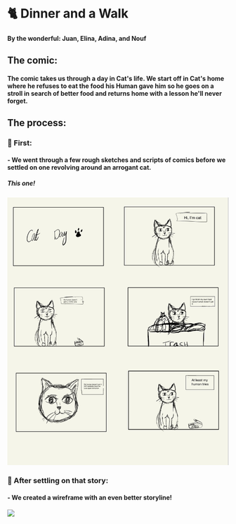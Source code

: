 # :cat2: Dinner and a Walk
#### By the wonderful: Juan, Elina, Adina, and Nouf 
## The comic:
#### The comic takes us through a day in Cat's life. We start off in Cat's home where he refuses to eat the food his Human gave him so he goes on a stroll in search of better food and returns home with a lesson he'll never forget.
## The process:
### 🐾 First:
#### - We went through a few rough sketches and scripts of comics before we settled on one revolving around an arrogant cat.
##### This one!
![](catroughsketch.JPG)
### 🐾 After settling on that story:
#### - We created a wireframe with an even better storyline!
![](wireframerecording.gif)


